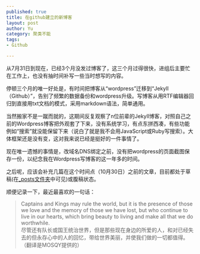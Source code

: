```yaml
--- 
published: true
title: 在github建立的新博客
layout: post
author: Yu
category: 聚类不能
tags:
- Github

---
```

从7月31日到现在，已经3个月没发过博客了，这三个月过得很快，进组后主要忙在工作上，也没有抽时间补写一些当时想写的内容。

停顿三个月的唯一好处是，有时间把博客从<q>wordpress</q>迁移到<q>Jekyll（Github）</q>，告别了频繁的数据备份和wordpress升级。写博客从用RTF编辑器回归到直接用txt文档的模式，采用markdown语法，简单通用。

当然搬家不是一蹴而就的，这期间反复观察了n位前辈的Jekyll博客，对照自己之前的Wordpress博客把外观套了下来，没有系统学习，有点东拼西凑，有些功能例如“搜索”就没能保留下来（说白了就是我不会用JavaScript或Ruby写搜索）。大体框架还是没有变，这对我来说已经是挺好的一件事情了。

现在唯一遗憾的事情是，改域名DNS绑定之前，没有把wordpress的页面截图保存一份，以纪念我在Wordpress写博客的这一年多的时间。

之后呢，应该会补充几篇在这个时间点（10月30日）之前的文章，目前都处于草稿(在[_posts文件夹](https://github.com/yulijia/cn/tree/gh-pages/_posts "_posts文件夹")中可见)或腹稿状态。

顺便记录一下，最近最喜欢的一句话：

>Captains and Kings may rule the world, but it is the presence of those we love and the memory of those we have lost, but who continue to live in our hearts, which bring beauty to living and make all that we do worthwhile.  
尽管还有队长或国王统治世界，但是那些现在身边的所爱的人，和对已经失去的但永存心中的人的回忆，带给世界美丽，并使我们做的一切都值得。（翻译是MOSQY提供的）
